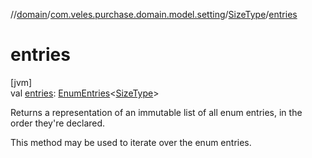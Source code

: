 //[domain](../../../index.md)/[com.veles.purchase.domain.model.setting](../index.md)/[SizeType](index.md)/[entries](entries.md)

# entries

[jvm]\
val [entries](entries.md): [EnumEntries](https://kotlinlang.org/api/latest/jvm/stdlib/kotlin.enums/-enum-entries/index.html)&lt;[SizeType](index.md)&gt;

Returns a representation of an immutable list of all enum entries, in the order they're declared.

This method may be used to iterate over the enum entries.
